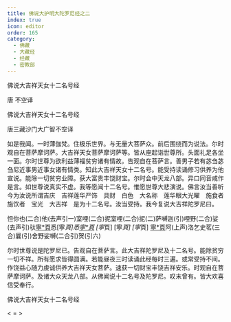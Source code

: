 ```yaml
---
title: 佛说大护明大陀罗尼经之二
index: true
icon: editor
order: 165
category:
  - 佛藏
  - 大藏经
  - 经藏
  - 密教部
---
```


  佛说大吉祥天女十二名号经  

唐 不空译  

佛说大吉祥天女十二名号经  

唐三藏沙门大广智不空译  

如是我闻。一时薄伽梵。住极乐世界。与无量大菩萨众。前后围绕而为说法。尔时观自在菩萨摩诃萨。大吉祥天女菩萨摩诃萨等。皆从座起诣世尊所。头面礼足各坐一面。尔时世尊为欲利益薄福贫穷诸有情故。告观自在菩萨言。善男子若有苾刍苾刍尼近事男近事女诸有情类。知此大吉祥天女十二名号。能受持读诵修习供养为他宣说。能除一切贫穷业障。获大富贵丰饶财宝。尔时会中天龙八部。异口同音咸作是言。如世尊说真实不虚。我等愿闻十二名号。惟愿世尊大悲演说。佛言汝当善听今为汝说所谓吉庆　吉祥莲华严饰　具财　白色　大名称　莲华眼大光曜　施食者　施饮者　宝光　大吉祥　是为十二名号。汝当受持。我今复说大吉祥陀罗尼曰。  

怛你也(二合)他(去声引一)室哩(二合)抳室哩(二合)抳(二)萨嚩迦(引)哩野(二合)娑(去声引)驮[寧*頁](三)悉[寧*頁]悉[寧*頁](四) [寧*頁] [寧*頁] [寧*頁] [寧*頁](五)阿(上声)洛乞史茗(三合)曩(引)舍野娑嚩(二合引)贺(引六)  

尔时世尊说是陀罗尼已。告观自在菩萨言。此大吉祥陀罗尼及十二名号。能除贫穷一切不祥。所有愿求皆得圆满。若能昼夜三时读诵此经每时三遍。或常受持不间。作饶益心随力虔诚供养大吉祥天女菩萨。速获一切财宝丰饶吉祥安乐。时观自在菩萨摩诃萨。及诸大众天龙八部。从佛闻说十二名号及陀罗尼。叹末曾有。皆大欢喜信受奉行。  

佛说大吉祥天女十二名号经  

< =  >  
